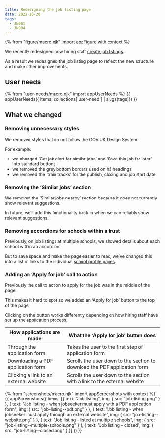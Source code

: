 ```yaml
---
title: Redesigning the job listing page
date: 2022-10-20
tags:
  - JN001
  - JN004
---
```


{% from "figure/macro.njk" import appFigure with context %}

We recently redesigned how hiring staff [create job listings](/creating-a-job-listing-iteration-2).

As a result we redesigned the job listing page to reflect the new structure and make other improvements.

## User needs

{% from "user-needs/macro.njk" import appUserNeeds %}
{{ appUserNeeds({ items: collections['user-need'] | slugs(tags)}) }}

## What we changed

### Removing unnecessary styles

We removed styles that do not follow the GOV.UK Design System.

For example:

- we changed ‘Get job alert for similar jobs’ and ‘Save this job for later’ into standard buttons.
- we removed the grey bottom borders used on h2 headings
- we removed the ‘train tracks’ for the publish, closing and job start date

### Removing the ‘Similar jobs’ section

We removed the ‘Similar jobs nearby’ section because it does not currently show relevant suggestions.

In future, we’ll add this functionality back in when we can reliably show relevant suggestions.

### Removing accordions for schools within a trust

Previously, on job listings at multiple schools, we showed details about each school within an accordion.

But to save space and make the page easier to read, we’ve changed this into a list of links to the individual [school profile pages](#).

### Adding an ‘Apply for job’ call to action

Previously the call to action to apply for the job was in the middle of the page.

This makes it hard to spot so we added an ‘Apply for job’ button to the top of the page.

Clicking on the button works differently depending on how hiring staff have set up the application process.

| How applications are made | What the ‘Apply for job’ button does |
|------------|----------|
| Through the application form | Takes the user to the first step of application form |
| Downloading a PDF application form | Scrolls the user down to the section to download the PDF application form |
| Clicking a link to an external website | Scrolls the user down to the section with a link to the external website |

{% from "screenshots/macro.njk" import appScreenshots with context %}
{{ appScreenshots({
  items: [{
    text: "Job listing",
    img: { src: "job-listing.png" }
  }, {
    text: "Job listing - when jobseeker must apply with a PDF application form",
    img: { src: "job-listing--pdf.png" }
  }, {
    text: "Job listing - when jobseeker must apply through an external website",
    img: { src: "job-listing--website.png" }
  }, {
    text: "Job listing - listed at multiple schools",
    img: { src: "job-listing--multiple-schools.png" }
  }, {
    text: "Job listing - closed",
    img: { src: "job-listing--closed.png" }
  }]
}) }}
